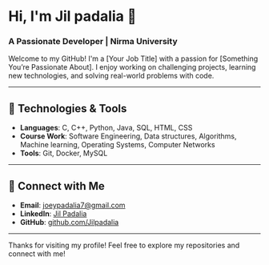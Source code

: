 # Hi, I'm Jil padalia 👋

### A Passionate Developer | Nirma University
Welcome to my GitHub! I'm a [Your Job Title] with a passion for [Something You’re Passionate About]. I enjoy working on challenging projects, learning new technologies, and solving real-world problems with code.

---

## 🔧 Technologies & Tools

- **Languages**: C, C++, Python, Java, SQL, HTML, CSS
- **Course Work**: Software Engineering, Data structures, Algorithms, Machine learning, Operating Systems, Computer Networks
- **Tools**: Git, Docker, MySQL

---

## 💬 Connect with Me

- **Email**: [joeypadalia7@gmail.com](mailto:joeypadalia7@gmail.com.com)
- **LinkedIn**: [Jil Padalia](www.linkedin.com/in/jil-padalia-7b9071237)
- **GitHub**: [github.com/Jilpadalia](https://github.com/Jilpadalia)

---

Thanks for visiting my profile! Feel free to explore my repositories and connect with me!
